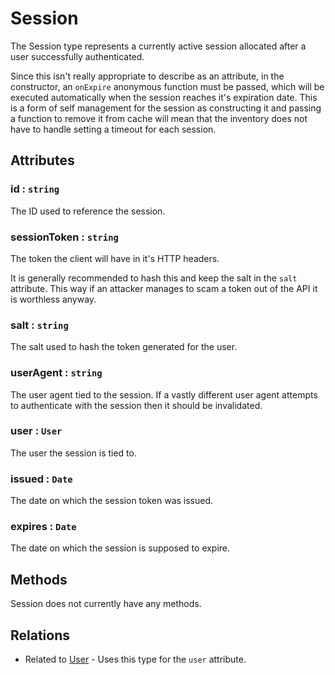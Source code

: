Session
=======

The Session type represents a currently active session allocated after a user successfully authenticated.

Since this isn't really appropriate to describe as an attribute, in the constructor, an `onExpire` anonymous function must be passed, which will be executed automatically when the session reaches it's expiration date. This is a form of self management for the session as constructing it and passing a function to remove it from cache will mean that the inventory does not have to handle setting a timeout for each session.

## Attributes

### id : `string`

The ID used to reference the session.

### sessionToken : `string`

The token the client will have in it's HTTP headers.

It is generally recommended to hash this and keep the salt in the `salt` attribute. This way if an attacker manages to scam a token out of the API it is worthless anyway.

### salt : `string`

The salt used to hash the token generated for the user.

### userAgent : `string`

The user agent tied to the session. If a vastly different user agent attempts to authenticate with the session then it should be invalidated.

### user : `User`

The user the session is tied to.

### issued : `Date`

The date on which the session token was issued.

### expires : `Date`

The date on which the session is supposed to expire.

## Methods

Session does not currently have any methods.

## Relations

- Related to [User](./user.md) - Uses this type for the `user` attribute.
